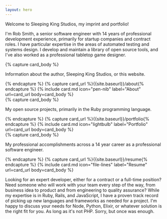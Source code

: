```yaml
---
layout: hero
---
```


<p class="is-size-5">
  Welcome to <span class="has-text-success has-text-weight-semibold">Sleeping King Studios</span>, my imprint and portfolio!
</p>

<p>
  I'm Rob Smith, a senior software engineer with 14 years of professional development experience, primarily for startup companies and contract roles. I have particular expertise in the areas of automated testing and systems design. I develop and maintain a library of open source tools, and I've also worked as a professional tabletop game designer.
</p>

<div class="fixed-grid has-1-cols-mobile has-3-cols mt-5 mb-5">
  <div class="grid">
    <div class="cell is-flex">
      {% capture card_body %}<p>
        Information about the author, Sleeping King Studios, or this website.
      </p>{% endcapture %}
      {% capture card_url %}{{site.baseurl}}/about{% endcapture %}
      {% include card.md icon="pen-nib" label="About" url=card_url body=card_body %}
    </div>
    <div class="cell is-flex">
      {% capture card_body %}<p>
        My open source projects, primarily in the
        <span class="has-text-imperial-purple">
          <i class="fa fa-gem"></i>
          Ruby
        </span>
        programming language.
      </p>{% endcapture %}
      {% capture card_url %}{{site.baseurl}}/portfolio{% endcapture %}
      {% include card.md icon="lightbulb" label="Portfolio" url=card_url body=card_body %}
    </div>
    <div class="cell is-flex">
      {% capture card_body %}<p>
        My professional accomplishments across a 14 year career as a professional software engineer.
      </p>{% endcapture %}
      {% capture card_url %}{{site.baseurl}}/resume{% endcapture %}
      {% include card.md icon="file-lines" label="Resume" url=card_url body=card_body %}
    </div>
  </div>
</div>

<p>
  Looking for an expert developer, either for a contract or a full-time position? Need someone who will work with your team every step of the way, from business idea to product and from engineering to quality assurance? While my expertise is in Ruby, Rails, and JavaScript, I have a proven track record of picking up new languages and frameworks as needed for a project. I'm happy to discuss your needs for Node, Python, Elixir, or whatever solution is the right fit for you. <span class="is-size-7">As long as it's not PHP. Sorry, but once was enough.</span>
</p>
